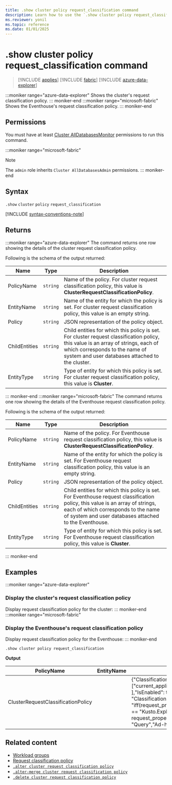 ```yaml
---
title: .show cluster policy request_classification command
description: Learn how to use the `.show cluster policy request_classification` command to show the request classification policy.
ms.reviewer: yonil
ms.topic: reference
ms.date: 01/01/2025
---
```

# .show cluster policy request_classification command

> [!INCLUDE [applies](../includes/applies-to-version/applies.md)] [!INCLUDE [fabric](../includes/applies-to-version/fabric.md)] [!INCLUDE [azure-data-explorer](../includes/applies-to-version/azure-data-explorer.md)]

:::moniker range="azure-data-explorer"
Shows the cluster's request classification policy.
::: moniker-end
:::moniker range="microsoft-fabric"
Shows the Eventhouse's request classification policy.
::: moniker-end

## Permissions

You must have at least [Cluster AllDatabasesMonitor](../access-control/role-based-access-control.md) permissions to run this command.

:::moniker range="microsoft-fabric"
> [!NOTE]
> The `admin` role inherits `Cluster AllDatabasesAdmin` permissions.
::: moniker-end

## Syntax

`.show` `cluster` `policy` `request_classification`

[!INCLUDE [syntax-conventions-note](../includes/syntax-conventions-note.md)]

## Returns

:::moniker range="azure-data-explorer"
The command returns one row showing the details of the cluster request classification policy.

Following is the schema of the output returned:

| Name | Type | Description |
|--|--|--|
| PolicyName | `string` | Name of the policy. For cluster request classification policy, this value is **ClusterRequestClassificationPolicy**. |
| EntityName | `string` | Name of the entity for which the policy is set. For cluster request classification policy, this value is an empty string. |
| Policy | `string` | JSON representation of the policy object. |
| ChildEntities | `string` | Child entities for which this policy is set. For cluster request classification policy, this value is an array of strings, each of which corresponds to the name of system and user databases attached to the cluster. |
| EntityType | `string` | Type of entity for which this policy is set. For cluster request classification policy, this value is **Cluster**. |
::: moniker-end
:::moniker range="microsoft-fabric"
The command returns one row showing the details of the Eventhouse request classification policy.

Following is the schema of the output returned:

| Name | Type | Description |
|--|--|--|
| PolicyName | `string` | Name of the policy. For Eventhouse request classification policy, this value is **ClusterRequestClassificationPolicy**. |
| EntityName | `string` | Name of the entity for which the policy is set. For Eventhouse request classification policy, this value is an empty string. |
| Policy | `string` | JSON representation of the policy object. |
| ChildEntities | `string` | Child entities for which this policy is set. For Eventhouse request classification policy, this value is an array of strings, each of which corresponds to the name of system and user databases attached to the Eventhouse. |
| EntityType | `string` | Type of entity for which this policy is set. For Eventhouse request classification policy, this value is **Cluster**. |
::: moniker-end

## Examples

:::moniker range="azure-data-explorer"
### Display the cluster's request classification policy

Display request classification policy for the cluster:
::: moniker-end
:::moniker range="microsoft-fabric"
### Display the Eventhouse's request classification policy

Display request classification policy for the Eventhouse:
::: moniker-end

```kusto
.show cluster policy request_classification
```

**Output**

| PolicyName | EntityName | Policy | ChildEntities | EntityType |
|--|--|--|--|--|
| ClusterRequestClassificationPolicy |  | {"ClassificationProperties": ["current_application",  "request_type" ],"IsEnabled": true, "ClassificationFunction": "iff(request_properties.current_application == \"Kusto.Explorer\" and request_properties.request_type == \"Query\",\"Ad-hoc queries\",\"default\")"} | ["$systemdb", "KustoMonitoringPersistentDatabase", "YourDatabaseName"] | Cluster |

## Related content

* [Workload groups](workload-groups.md)
* [Request classification policy](request-classification-policy.md)
* [`.alter cluster request classification policy`](alter-cluster-policy-request-classification-command.md)
* [`.alter-merge cluster request classification policy`](alter-merge-cluster-policy-request-classification-command.md)
* [`.delete cluster request classification policy`](delete-cluster-policy-request-classification-command.md)